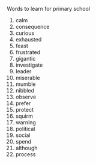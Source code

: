 Words to learn for primary school

1. calm
2. consequence
3. curious
4. exhausted
5. feast
6. frustrated
7. gigantic
8. investigate
9. leader
10. miserable
11. mumble
12. nibbled
13. observe
14. prefer
15. protect
16. squirm
17. warning
18. political
19. social
20. spend
21. although
22. process
